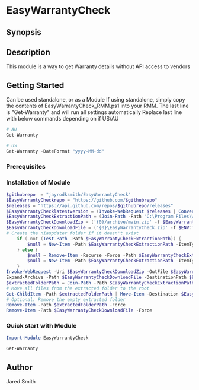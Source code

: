 # EasyWarrantyCheck

## Synopsis

## Description
This module is a way to get Warranty details without API access to vendors
## Getting Started

Can be used standalone, or as a Module
If using standalone, simply copy the contents of EasyWarrantyCheck_RMM.ps1 into your RMM.
The last line is "Get-Warranty" and will run all settings automatically
Replace last line with below commands depending on if US/AU

```Powershell
# AU
Get-Warranty

# US
Get-Warranty -DateFormat "yyyy-MM-dd"

```

### Prerequisites

### Installation of Module

```powershell
$githubrepo  = "jayrodksmith/EasyWarrantyCheck"
$EasyWarrantyCheckrepo = "https://github.com/$githubrepo"
$releases = "https://api.github.com/repos/$githubrepo/releases"
$EasyWarrantyChecklatestversion = (Invoke-WebRequest $releases | ConvertFrom-Json)[0].tag_name
$EasyWarrantyCheckExtractionPath = (Join-Path -Path "C:\Program Files\WindowsPowerShell\Modules\EasyWarrantyCheck" -ChildPath $EasyWarrantyChecklatestversion)
$EasyWarrantyCheckDownloadZip = ('{0}/archive/main.zip' -f $EasyWarrantyCheckrepo)
$EasyWarrantyCheckDownloadFile = ('{0}\EasyWarrantyCheck.zip' -f $ENV:Temp)
# Create the niaupdater folder if it doesn't exist 
    if (-not (Test-Path -Path $EasyWarrantyCheckExtractionPath)) {
        $null = New-Item -Path $EasyWarrantyCheckExtractionPath -ItemType Directory -Force
    } else {
        $null = Remove-Item -Recurse -Force -Path $EasyWarrantyCheckExtractionPath
        $null = New-Item -Path $EasyWarrantyCheckExtractionPath -ItemType Directory -Force
    }
Invoke-WebRequest -Uri $EasyWarrantyCheckDownloadZip -OutFile $EasyWarrantyCheckDownloadFile
Expand-Archive -Path $EasyWarrantyCheckDownloadFile -DestinationPath $EasyWarrantyCheckExtractionPath -Force
$extractedFolderPath = Join-Path -Path $EasyWarrantyCheckExtractionPath -ChildPath "EasyWarrantyCheck-Main"
# Move all files from the extracted folder to the root
Get-ChildItem -Path $extractedFolderPath | Move-Item -Destination $EasyWarrantyCheckExtractionPath
# Optional: Remove the empty extracted folder
Remove-Item -Path $extractedFolderPath -Force
Remove-Item -Path $EasyWarrantyCheckDownloadFile -Force
```

### Quick start with Module
```powershell
Import-Module EasyWarrantyCheck

Get-Warranty
```
## Author
Jared Smith